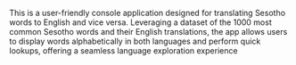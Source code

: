 This is a user-friendly console application designed for translating Sesotho words to English and vice versa.
Leveraging a dataset of the 1000 most common Sesotho words and their English translations, the app allows users to
display words alphabetically in both languages and perform quick lookups, offering a seamless language exploration
experience
